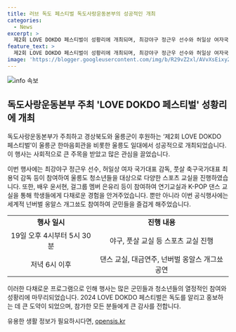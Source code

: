 ```yaml
---
title: 러브 독도 페스티벌 독도사랑운동본부의 성공적인 개최
categories:
  - News
excerpt: >
  제2회 LOVE DOKDO 페스티벌이 성황리에 개최되며, 최강야구 정근우 선수와 허일상 여자국가대표 감독 등이 참여한 교실 등 풍성한 프로그램이 펼쳐졌다. 특히 배우 윤서현의 연기교실과 걸그룹 멤버 은유리의 K-POP 댄스 교실, 농구교실 등이 진행되었으며, 농구스타 박영석과 세계적 넌버벌 옹알스 개그쑈의 참여로 흥미를 더했다. 노상섭 총재는 행사를 통해 독도를 알리고 홍보하며, 앞으로도 군민과 청소년들과의 소통을 더욱 활발히 이어갈 것이라 밝혔다.
feature_text: >
  제2회 LOVE DOKDO 페스티벌이 성황리에 개최되며, 최강야구 정근우 선수와 허일상 여자국가대표 감독 등이 참여한 교실 등 풍성한 프로그램이 펼쳐졌다. 특히 배우 윤서현의 연기교실과 걸그룹 멤버 은유리의 K-POP 댄스 교실, 농구교실 등이 진행되었으며, 농구스타 박영석과 세계적 넌버벌 옹알스 개그쑈의 참여로 흥미를 더했다. 노상섭 총재는 행사를 통해 독도를 알리고 홍보하며, 앞으로도 군민과 청소년들과의 소통을 더욱 활발히 이어갈 것이라 밝혔다.
image: 'https://blogger.googleusercontent.com/img/b/R29vZ2xl/AVvXsEixyZcFfHzMRdzZMjFBmAUKJYCLCGyLL1o632UiGVXcaFdKo_bkvkuCioo0uUKlGfBVcT3P84aROyZIXSBEx3Aw5nCQ3pTgDom1WDC4m8eifvWiAmWEEVb4x6G_l8C0QH225ldMjyaFvpxGEBGNO37VmDTDMHGhJPq73UglMfDca1-0aw/s1600/blogspot.png'
---
```


<p><img src="https://blogger.googleusercontent.com/img/b/R29vZ2xl/AVvXsEixyZcFfHzMRdzZMjFBmAUKJYCLCGyLL1o632UiGVXcaFdKo_bkvkuCioo0uUKlGfBVcT3P84aROyZIXSBEx3Aw5nCQ3pTgDom1WDC4m8eifvWiAmWEEVb4x6G_l8C0QH225ldMjyaFvpxGEBGNO37VmDTDMHGhJPq73UglMfDca1-0aw/s1600/blogspot.png" alt="info 속보" /></p>

<h2 data-ke-size="size26">독도사랑운동본부 주최 'LOVE DOKDO 페스티벌' 성황리에 개최</h2>

<p>독도사랑운동본부가 주최하고 경상북도와 울릉군이 후원하는 ‘제2회 LOVE DOKDO 페스티벌’이 울릉군 한마음회관을 비롯한 울릉도 일대에서 성공적으로 개최되었습니다. 이 행사는 사회적으로 큰 주목을 받았고 많은 관심을 끌었습니다.</p>

<p data-ke-size="size16">이번 행사에는 최강야구 정근우 선수, 허일상 여자 국가대표 감독, 풋살 축구국가대표 최용덕 감독 등이 참여하여 울릉도 청소년들을 대상으로 다양한 스포츠 교실을 진행하였습니다. 또한, 배우 윤서현, 걸그룹 멤버 은유리 등이 참여하여 연기교실과 K-POP 댄스 교실을 통해 학생들에게 다채로운 경험을 안겨주었습니다. 뿐만 아니라 이번 공식행사에는 세계적 넌버벌 옹알스 개그쑈도 참여하여 군민들을 즐겁게 해주었습니다.</p>

<table>
    <tr>
        <td style="text-align: center; height: 17px;"><b>행사 일시</b></td>
        <td style="text-align: center; height: 17px;"><b>진행 내용</b></td>
    </tr>
    <tr>
        <td style="text-align: center; height: 17px;">19일 오후 4시부터 5시 30분</td>
        <td style="text-align: center; height: 17px;">야구, 풋살 교실 등 스포츠 교실 진행</td>
    </tr>
    <tr>
        <td style="text-align: center; height: 17px;">저녁 6시 이후</td>
        <td style="text-align: center; height: 17px;">댄스 교실, 대금연주, 넌버벌 옹알스 개그쑈 공연</td>
    </tr>
</table>

<p>이러한 다채로운 프로그램으로 인해 행사는 많은 군민들과 청소년들의 열정적인 참여와 성황리에 마무리되었습니다. 
2024 LOVE DOKDO 페스티벌은 독도를 알리고 홍보하는 데 큰 도약이 되었으며, 참가한 모든 분들에게 큰 감사를 전합니다.</p>
유용한 생활 정보가 필요하시다면, <a href="https://opensis.kr" rel="dofollow">opensis.kr</a>



